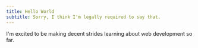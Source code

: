 ```yaml
---
title: Hello World
subtitle: Sorry, I think I'm legally required to say that.
---
```

I'm excited to be making decent strides learning about web development
so far.


